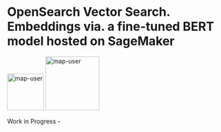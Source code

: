 # OpenSearch Vector Search. Embeddings via. a fine-tuned BERT model hosted on SageMaker

<img width="85" alt="map-user" src="https://img.shields.io/badge/views-075-green"> <img width="125" alt="map-user" src="https://img.shields.io/badge/unique visits-012-green">

Work in Progress -
